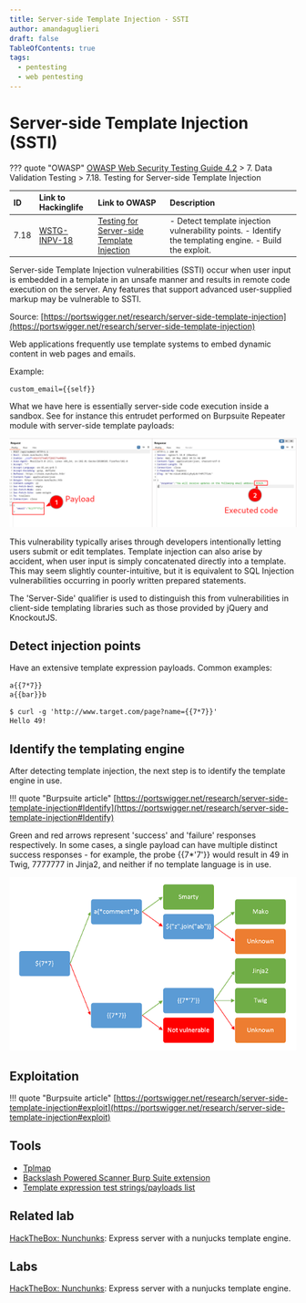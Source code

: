 ```yaml
---
title: Server-side Template Injection - SSTI
author: amandaguglieri
draft: false
TableOfContents: true
tags:
  - pentesting
  - web pentesting
---
```


# Server-side Template Injection (SSTI)

??? quote "OWASP"
	[OWASP Web Security Testing Guide 4.2](../OWASP/index.md) > 7. Data Validation Testing > 7.18. Testing for Server-side Template Injection

|ID|Link to Hackinglife|Link to OWASP|Description|
|:---|:---|:---|:---|
|7.18|[WSTG-INPV-18](../OWASP/WSTG-INPV-18.md)|[Testing for Server-side Template Injection](https://owasp.org/www-project-web-security-testing-guide/latest/4-Web_Application_Security_Testing/07-Input_Validation_Testing/18-Testing_for_Server-side_Template_Injection)|- Detect template injection vulnerability points. - Identify the templating engine.  - Build the exploit.|

Server-side Template Injection vulnerabilities (SSTI) occur when user input is embedded in a template in an unsafe manner and results in remote code execution on the server. Any features that support advanced user-supplied markup may be vulnerable to SSTI.

Source: [https://portswigger.net/research/server-side-template-injection](https://portswigger.net/research/server-side-template-injection)

Web applications frequently use template systems to embed dynamic content in web pages and emails. 

Example:

```
custom_email={{self}}
```

What we have here is essentially server-side code execution inside a sandbox. See for instance this entrudet performed on Burpsuite Repeater module with server-side template payloads:

![Example](../img/nunchucks_1.png)

This vulnerability typically arises through developers intentionally letting users submit or edit templates. Template injection can also arise by accident, when user input is simply concatenated directly into a template. This may seem slightly counter-intuitive, but it is equivalent to SQL Injection vulnerabilities occurring in poorly written prepared statements.

The 'Server-Side' qualifier is used to distinguish this from vulnerabilities in client-side templating libraries such as those provided by jQuery and KnockoutJS.

## Detect injection points

Have an extensive template expression payloads. Common examples:

```
a{{7*7}}
a{{bar}}b
```

```
$ curl -g 'http://www.target.com/page?name={{7*7}}'
Hello 49!
```

## Identify the templating engine

After detecting template injection, the next step is to identify the template engine in use.

!!! quote "Burpsuite article"
	[https://portswigger.net/research/server-side-template-injection#Identify](https://portswigger.net/research/server-side-template-injection#Identify)

Green and red arrows represent 'success' and 'failure' responses respectively. In some cases, a single payload can have multiple distinct success responses - for example, the probe {{7*'7'}} would result in 49 in Twig, 7777777 in Jinja2, and neither if no template language is in use.

![SSTI](../img/ssti_01.png)

## Exploitation

!!! quote "Burpsuite article"
	[https://portswigger.net/research/server-side-template-injection#exploit](https://portswigger.net/research/server-side-template-injection#exploit)


## Tools

- [Tplmap](https://github.com/epinna/tplmap)
- [Backslash Powered Scanner Burp Suite extension](https://github.com/PortSwigger/backslash-powered-scanner)
- [Template expression test strings/payloads list](https://github.com/swisskyrepo/PayloadsAllTheThings/tree/master/Server%20Side%20Template%20Injection)


## Related lab

[HackTheBox: Nunchunks](../htb-nunchucks.md): Express server with a nunjucks template engine.
## Labs

[HackTheBox: Nunchunks](../htb-nunchucks.md): Express server with a nunjucks template engine.



